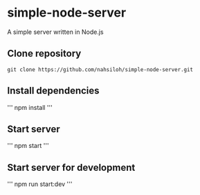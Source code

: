 # simple-node-server

A simple server written in Node.js

## Clone repository

```
git clone https://github.com/nahsiloh/simple-node-server.git
```

## Install dependencies

'''
npm install
'''

## Start server

'''
npm start
'''

## Start server for development

'''
npm run start:dev
'''
